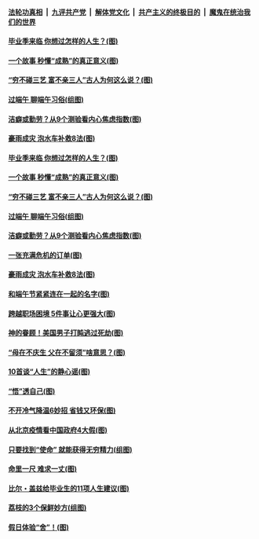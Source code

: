 ####  [法轮功真相](../../../../basic/blob/master/README.md?t=06252031) &nbsp;|&nbsp; [九评共产党](../../../../9ping.md/blob/master/README.md?t=06252031) &nbsp;|&nbsp; [解体党文化](../../../../jtdwh.md/blob/master/README.md?t=06252031)  &nbsp;|&nbsp; [共产主义的终极目的](../../../../gczydzjmd.md/blob/master/README.md?t=06252031) &nbsp;|&nbsp; [魔鬼在统治我们的世界](../../../../mgztzwmdsj.md/blob/master/README.md?t=06252031) 

#### [毕业季来临 你想过怎样的人生？(图)](../pages/p8/937661.md?t=06252031) 

#### [一个故事 秒懂“成熟”的真正意义(图)](../pages/p8/936405.md?t=06252031) 

#### [“穷不碰三艺 富不亲三人”古人为何这么说？(图)](../pages/p8/937602.md?t=06252031) 

#### [过端午 聊端午习俗(组图)](../pages/p8/937246.md?t=06252031) 

#### [洁癖或勤劳？从9个测验看内心焦虑指数(图)](../pages/p8/937558.md?t=06252031) 

#### [豪雨成灾 泡水车补救8法(图)](../pages/p8/937526.md?t=06252031) 

#### [毕业季来临 你想过怎样的人生？(图)](../pages/p8/937661.md?t=06252031) 

#### [一个故事 秒懂“成熟”的真正意义(图)](../pages/p8/936405.md?t=06252031) 

#### [“穷不碰三艺 富不亲三人”古人为何这么说？(图)](../pages/p8/937602.md?t=06252031) 

#### [过端午 聊端午习俗(组图)](../pages/p8/937246.md?t=06252031) 

#### [洁癖或勤劳？从9个测验看内心焦虑指数(图)](../pages/p8/937558.md?t=06252031) 

#### [一张充满危机的订单(图)](../pages/p8/936981.md?t=06252031) 

#### [豪雨成灾 泡水车补救8法(图)](../pages/p8/937526.md?t=06252031) 

#### [和端午节紧紧连在一起的名字(图)](../pages/p8/937448.md?t=06252031) 

#### [跨越职场困境 5件事让心更强大(图)](../pages/p8/937375.md?t=06252031) 

#### [神的眷顾！美国男子打盹逃过死劫(图)](../pages/p8/936985.md?t=06252031) 

#### [“母在不庆生 父在不留须”啥意思？(图)](../pages/p8/937234.md?t=06252031) 

#### [10首谈“人生”的静心谣(图)](../pages/p8/936965.md?t=06252031) 

#### [“悟”透自己(图)](../pages/p8/936972.md?t=06252031) 

#### [不开冷气降温6妙招 省钱又环保(图)](../pages/p8/937329.md?t=06252031) 

#### [从北京疫情看中国政府4大假(图)](../pages/p8/937196.md?t=06252031) 

#### [只要找到“使命” 就能获得无穷精力(组图)](../pages/p8/937159.md?t=06252031) 

#### [命里一尺 难求一丈(图)](../pages/p8/936782.md?t=06252031) 

#### [比尔・盖兹给毕业生的11项人生建议(图)](../pages/p8/936231.md?t=06252031) 

#### [荔枝的3个保鲜妙方(组图)](../pages/p8/936950.md?t=06252031) 

#### [假日体验“舍”！(图)](../pages/p8/937183.md?t=06252031) 

